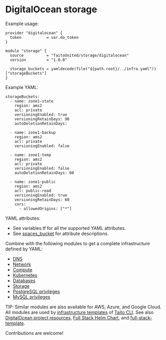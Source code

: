 # DigitalOcean storage

Example usage:

```
provider "digitalocean" {
  token           = var.do_token
}

module "storage" {
  source          = "TaitoUnited/storage/digitalocean"
  version         = "1.0.0"

  storage_buckets = yamldecode(file("${path.root}/../infra.yaml"))["storageBuckets"]
}
```

Example YAML:

```
storageBuckets:
  - name: zone1-state
    region: ams2
    acl: private
    versioningEnabled: true
    versioningRetainDays: 90
    autoDeletionRetainDays:

  - name: zone1-backup
    region: ams2
    acl: private
    versioningEnabled: false

  - name: zone1-temp
    region: ams2
    acl: private
    versioningEnabled: false
    autoDeletionRetainDays: 60

  - name: zone1-public
    region: ams2
    acl: public-read
    versioningEnabled: true
    versioningRetainDays: 60
    cors:
      - allowedOrigins: ["*"]
```

YAML attributes:

- See variables.tf for all the supported YAML attributes.
- See [spaces_bucket](https://registry.terraform.io/providers/digitalocean/digitalocean/latest/docs/resources/spaces_bucket) for attribute descriptions.

Combine with the following modules to get a complete infrastructure defined by YAML:

- [DNS](https://registry.terraform.io/modules/TaitoUnited/dns/digitalocean)
- [Network](https://registry.terraform.io/modules/TaitoUnited/network/digitalocean)
- [Compute](https://registry.terraform.io/modules/TaitoUnited/compute/digitalocean)
- [Kubernetes](https://registry.terraform.io/modules/TaitoUnited/kubernetes/digitalocean)
- [Databases](https://registry.terraform.io/modules/TaitoUnited/databases/digitalocean)
- [Storage](https://registry.terraform.io/modules/TaitoUnited/storage/digitalocean)
- [PostgreSQL privileges](https://registry.terraform.io/modules/TaitoUnited/privileges/postgresql)
- [MySQL privileges](https://registry.terraform.io/modules/TaitoUnited/privileges/mysql)

TIP: Similar modules are also available for AWS, Azure, and Google Cloud. All modules are used by [infrastructure templates](https://taitounited.github.io/taito-cli/templates#infrastructure-templates) of [Taito CLI](https://taitounited.github.io/taito-cli/). See also [DigitalOcean project resources](https://registry.terraform.io/modules/TaitoUnited/project-resources/digitalocean), [Full Stack Helm Chart](https://github.com/TaitoUnited/taito-charts/blob/master/full-stack), and [full-stack-template](https://github.com/TaitoUnited/full-stack-template).

Contributions are welcome!
